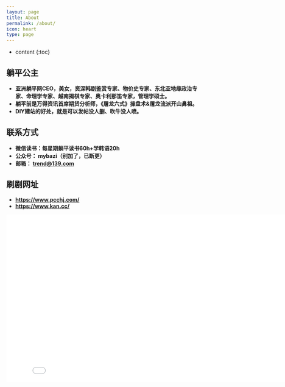 ```yaml
---
layout: page
title: About
permalink: /about/
icon: heart
type: page
---
```


* content
{:toc}

## 躺平公主
* **亚洲躺平网CEO，美女，资深韩剧鉴赏专家、物价史专家、东北亚地缘政治专家、命理学专家、越南揭棋专家、奥卡利那笛专家，管理学硕士。**
* **躺平前是万得资讯首席期货分析师，《屠龙六式》操盘术&屠龙流派开山鼻祖。**
* **DIY建站的好处，就是可以发帖没人删、吹牛没人喷。**
## 联系方式
* **微信读书：每星期躺平读书60h+学韩语20h**
* **公众号： mybazi（别加了，已断更）**
* **邮箱： trend@139.com**
## 刷剧网址
* **https://www.pcchj.com/**
* **https://www.kan.cc/**
<iframe frameborder="0" width="825" height="440" iframe src="//player.bilibili.com/player.html?aid=18808058&bvid=BV1vW411e7Z7&cid=30675519&page=1" scrolling="no" border="0" frameborder="no" framespacing="0" allowfullscreen="true"> </iframe>
